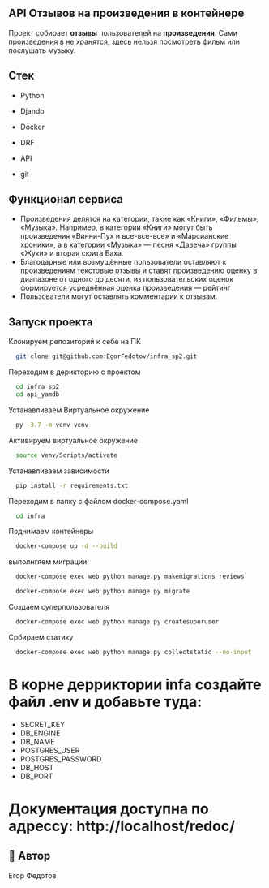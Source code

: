 
## API Отзывов на произведения в контейнере

Проект собирает **отзывы** пользователей на **произведения**. Сами произведения в не хранятся, здесь нельзя посмотреть фильм или послушать музыку.

## Стек

- Python

- Djando

- Docker

- DRF

- API

- git

## Функционал сервиса

- Произведения делятся на категории, такие как «Книги», «Фильмы», «Музыка». Например, в категории «Книги» могут быть произведения «Винни-Пух и все-все-все» и «Марсианские хроники», а в категории «Музыка» — песня «Давеча» группы «Жуки» и вторая сюита Баха.
- Благодарные или возмущённые пользователи оставляют к произведениям текстовые отзывы и ставят произведению оценку в диапазоне от одного до десяти, из пользовательских оценок формируется усреднённая оценка произведения — рейтинг 
- Пользователи могут оставлять комментарии к отзывам.


## Запуск проекта

Клонируем репозиторий к себе на ПК

```bash
  git clone git@github.com:EgorFedotov/infra_sp2.git
```

Переходим в дерикторию с проектом

```bash
  cd infra_sp2
  cd api_yamdb
```

Устанавливаем Виртуальное окружение

```bash
  py -3.7 -m venv venv
```

Активируем виртуальное окружение

```bash
  source venv/Scripts/activate
```

Устанавливаем зависимости

```bash
  pip install -r requirements.txt
```

Переходим в папку с файлом docker-compose.yaml

```bash
  cd infra
```

Поднимаем контейнеры

```bash
  docker-compose up -d --build
```

выполнгяем миграции:

```bash
  docker-compose exec web python manage.py makemigrations reviews

  docker-compose exec web python manage.py migrate
```

Создаем суперпользователя

```bash
  docker-compose exec web python manage.py createsuperuser
```

Србираем статику

```bash
  docker-compose exec web python manage.py collectstatic --no-input
```


# В корне дерриктории infa создайте файл .env и добавьте туда:
  - SECRET_KEY
  - DB_ENGINE
  - DB_NAME
  - POSTGRES_USER
  - POSTGRES_PASSWORD
  - DB_HOST
  - DB_PORT


# Документация доступна по адрессу: http://localhost/redoc/

## 🚀 Автор
Егор Федотов


